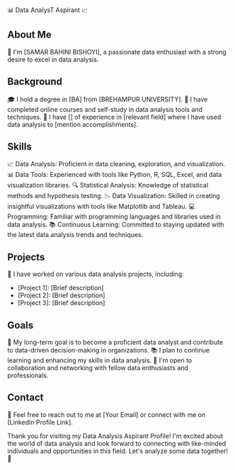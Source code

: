 📊 Data AnalysT Aspirant 📈


## About Me
👋 I'm [SAMAR BAHINI BISHOYI], a passionate data enthusiast with a strong desire to excel in data analysis.

## Background
🎓 I hold a degree in [BA] from [BREHAMPUR UNIVERSITY].
🌟 I have completed online courses and self-study in data analysis tools and techniques.
💼 I have [] of experience in [relevant field] where I have used data analysis to [mention accomplishments].

## Skills
📈 Data Analysis: Proficient in data cleaning, exploration, and visualization.
📊 Data Tools: Experienced with tools like Python, R, SQL, Excel, and data visualization libraries.
🔍 Statistical Analysis: Knowledge of statistical methods and hypothesis testing.
📉 Data Visualization: Skilled in creating insightful visualizations with tools like Matplotlib and Tableau.
💻 Programming: Familiar with programming languages and libraries used in data analysis.
📚 Continuous Learning: Committed to staying updated with the latest data analysis trends and techniques.

## Projects
🔬 I have worked on various data analysis projects, including:
   - [Project 1]: [Brief description]
   - [Project 2]: [Brief description]
   - [Project 3]: [Brief description]

## Goals
🎯 My long-term goal is to become a proficient data analyst and contribute to data-driven decision-making in organizations.
📚 I plan to continue learning and enhancing my skills in data analysis.
📌 I'm open to collaboration and networking with fellow data enthusiasts and professionals.

## Contact
📧 Feel free to reach out to me at [Your Email] or connect with me on [LinkedIn Profile Link].

Thank you for visiting my Data Analysis Aspirant Profile! I'm excited about the world of data analysis and look forward to connecting with like-minded individuals and opportunities in this field. Let's analyze some data together! 🚀
